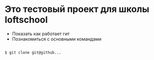 # Это тестовый проект для школы loftschool

+ Показать как работает гит
+ Познакомиться с основными командами

```bash

$ git clone git@github...